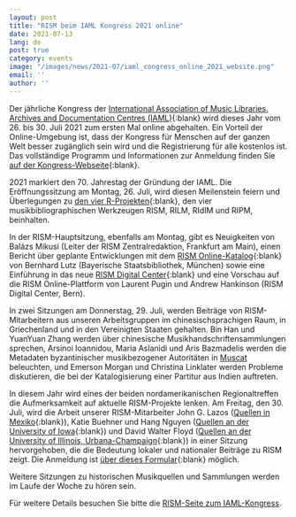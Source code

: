 ```yaml
---
layout: post
title: "RISM beim IAML Kongress 2021 online"
date: 2021-07-13
lang: de
post: true
category: events
image: "/images/news/2021-07/iaml_congress_online_2021_website.png"
email: ''
author: ''
---
```


Der jährliche Kongress der [International Association of Music Libraries, Archives and Documentation Centres (IAML)](https://www.iaml.info/){:blank} wird dieses Jahr vom 26. bis 30. Juli 2021 zum ersten Mal online abgehalten. Ein Vorteil der Online-Umgebung ist, dass der Kongress für Menschen auf der ganzen Welt besser zugänglich sein wird und die Registrierung für alle kostenlos ist. Das vollständige Programm und Informationen zur Anmeldung finden Sie [auf der Kongress-Webseite](https://www.iaml.info/congresses/2021-online){:blank}.  

2021 markiert den 70. Jahrestag der Gründung der IAML. Die Eröffnungssitzung am Montag, 26. Juli, wird diesen Meilenstein feiern und Überlegungen zu [den vier R-Projekten](http://www.r-musicprojects.org/){:blank}, den vier musikbibliographischen Werkzeugen RISM, RILM, RIdIM und RIPM, beinhalten. 

In der RISM-Hauptsitzung, ebenfalls am Montag, gibt es Neuigkeiten von Balázs Mikusi (Leiter der RISM Zentralredaktion, Frankfurt am Main), einen Bericht über geplante Entwicklungen mit dem [RISM Online-Katalog](https://opac.rism.info/index.php?id=4){:blank} von Bernhard Lutz (Bayerische Staatsbibliothek, München) sowie eine Einführung in das neue [RISM Digital Center](https://rism.digital/){:blank} und eine Vorschau auf die RISM Online-Plattform von Laurent Pugin und Andrew Hankinson (RISM Digital Center, Bern).

In zwei Sitzungen am Donnerstag, 29. Juli, werden Beiträge von RISM-Mitarbeitern aus unseren Arbeitsgruppen im chinesischsprachigen Raum, in Griechenland und in den Vereinigten Staaten gehalten. Bin Han und YuanYuan Zhang werden über chinesische Musikhandschriftensammlungen sprechen, Arsinoi Ioannidou, Maria Aslanidi und Aris Bazmadelis werden die Metadaten byzantinischer musikbezogener Autoritäten in [Muscat](/community/muscat.html) beleuchten, und Emerson Morgan und Christina Linklater werden Probleme diskutieren, die bei der Katalogisierung einer Partitur aus Indien auftreten. 

In diesem Jahr wird eines der beiden nordamerikanischen Regionaltreffen die Aufmerksamkeit auf aktuelle RISM-Projekte lenken. Am Freitag, den 30. Juli, wird die Arbeit unserer RISM-Mitarbeiter John G. Lazos ([Quellen in Mexiko](https://opac.rism.info/search?View=rism&siglum=MEX-*){:blank}), Katie Buehner und Hang Nguyen ([Quellen an der University of Iowa](https://opac.rism.info/search?View=rism&siglum=US-IO){:blank}) und David Walter Floyd ([Quellen an der University of Illinois, Urbana-Champaign](https://opac.rism.info/search?View=rism&siglum=US-U){:blank}) in einer Sitzung hervorgehoben, die die Bedeutung lokaler und nationaler Beiträge zu RISM zeigt. Die Anmeldung ist [über dieses Formular](https://docs.google.com/forms/d/e/1FAIpQLSfr5fUbTYbku5ns-j2h_bbk5Aaf3vlfg5T6Chv6qyTH87vaVA/viewform){:blank} möglich.  

Weitere Sitzungen zu historischen Musikquellen und Sammlungen werden im Laufe der Woche zu hören sein.
 
Für weitere Details besuchen Sie bitte die [RISM-Seite zum IAML-Kongress](/publications/iaml-congresses/2021.html). 
